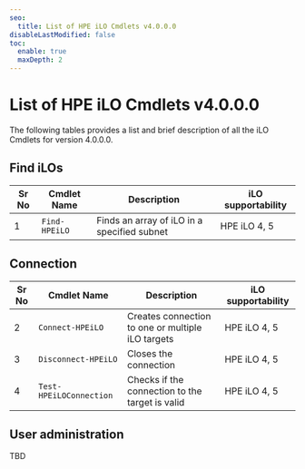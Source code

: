 ```yaml
---
seo:
  title: List of HPE iLO Cmdlets v4.0.0.0
disableLastModified: false
toc:
  enable: true
  maxDepth: 2
---
```


# List of HPE iLO Cmdlets v4.0.0.0

The following tables provides a list and brief description of all the iLO Cmdlets for version 4.0.0.0.

## Find iLOs

| Sr No | Cmdlet Name | Description | iLO supportability |
| --- | --- | --- | --- |
| 1 | `Find-HPEiLO` | Finds an array of iLO in a specified subnet | HPE iLO 4, 5 |

## Connection

| Sr No | Cmdlet Name | Description | iLO supportability |
| --- | --- | --- | --- |
| 2 | `Connect-HPEiLO` | Creates connection to one or multiple iLO targets | HPE iLO 4, 5 |
| 3 | `Disconnect-HPEiLO` | Closes the connection | HPE iLO 4, 5 |
| 4 | `Test-HPEiLOConnection` | Checks if the connection to the target is valid | HPE iLO 4, 5 |

## User administration

TBD